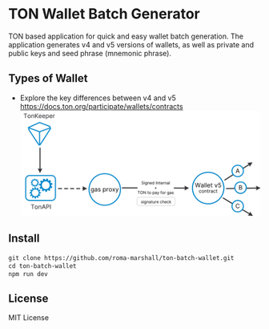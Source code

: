 # TON Wallet Batch Generator

TON based application for quick and easy wallet batch generation. The application generates v4 and v5 versions of wallets, as well as private and public keys and seed phrase (mnemonic phrase).

## Types of Wallet
- Explore the key differences between v4 and v5 https://docs.ton.org/participate/wallets/contracts
![img.png](img.png)

## Install

```
git clone https://github.com/roma-marshall/ton-batch-wallet.git
cd ton-batch-wallet
npm run dev
```

## License

MIT License
